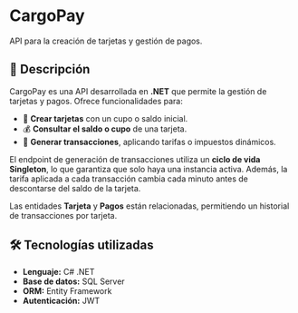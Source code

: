 # CargoPay  
API para la creación de tarjetas y gestión de pagos.  

## 🚀 Descripción  
CargoPay es una API desarrollada en **.NET** que permite la gestión de tarjetas y pagos. Ofrece funcionalidades para:  

- 📌 **Crear tarjetas** con un cupo o saldo inicial.  
- 💰 **Consultar el saldo o cupo** de una tarjeta.  
- 🔄 **Generar transacciones**, aplicando tarifas o impuestos dinámicos.  

El endpoint de generación de transacciones utiliza un **ciclo de vida Singleton**, lo que garantiza que solo haya una instancia activa. Además, la tarifa aplicada a cada transacción cambia cada minuto antes de descontarse del saldo de la tarjeta.  

Las entidades **Tarjeta** y **Pagos** están relacionadas, permitiendo un historial de transacciones por tarjeta.  


## 🛠 Tecnologías utilizadas  
- **Lenguaje:** C#  .NET
- **Base de datos:** SQL Server  
- **ORM:** Entity Framework  
- **Autenticación:** JWT  
